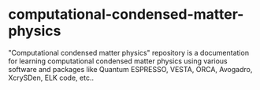 # computational-condensed-matter-physics
"Computational condensed matter physics" repository is a documentation for learning  computational condensed matter physics using various software and packages like Quantum ESPRESSO, VESTA, ORCA, Avogadro, XcrySDen, ELK code, etc..
